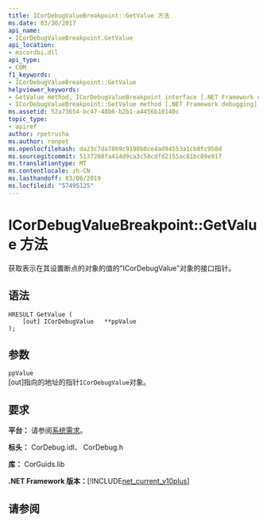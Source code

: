 ```yaml
---
title: ICorDebugValueBreakpoint::GetValue 方法
ms.date: 03/30/2017
api_name:
- ICorDebugValueBreakpoint.GetValue
api_location:
- mscordbi.dll
api_type:
- COM
f1_keywords:
- ICorDebugValueBreakpoint::GetValue
helpviewer_keywords:
- GetValue method, ICorDebugValueBreakpoint interface [.NET Framework debugging]
- ICorDebugValueBreakpoint::GetValue method [.NET Framework debugging]
ms.assetid: 52a73654-bc47-48b6-b2b1-a4456b10140c
topic_type:
- apiref
author: rpetrusha
ms.author: ronpet
ms.openlocfilehash: da23c7da7869c9190b8ce4ad94553a1cb8fc958d
ms.sourcegitcommit: 5137208fa414d9ca3c58cdfd2155ac81bc89e917
ms.translationtype: MT
ms.contentlocale: zh-CN
ms.lasthandoff: 03/06/2019
ms.locfileid: "57495125"
---
```

# <a name="icordebugvaluebreakpointgetvalue-method"></a>ICorDebugValueBreakpoint::GetValue 方法
获取表示在其设置断点的对象的值的"ICorDebugValue"对象的接口指针。  
  
## <a name="syntax"></a>语法  
  
```  
HRESULT GetValue (  
    [out] ICorDebugValue   **ppValue  
);  
```  
  
## <a name="parameters"></a>参数  
 `ppValue`  
 [out]指向的地址的指针`ICorDebugValue`对象。  
  
## <a name="requirements"></a>要求  
 **平台：** 请参阅[系统需求](../../../../docs/framework/get-started/system-requirements.md)。  
  
 **标头：** CorDebug.idl、 CorDebug.h  
  
 **库：** CorGuids.lib  
  
 **.NET Framework 版本：**[!INCLUDE[net_current_v10plus](../../../../includes/net-current-v10plus-md.md)]  
  
## <a name="see-also"></a>请参阅

